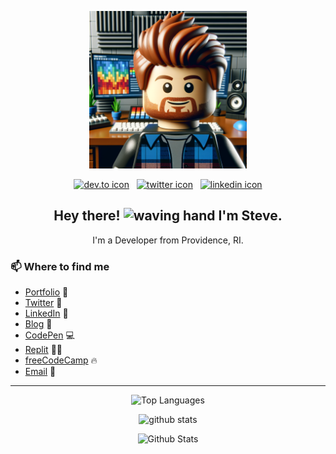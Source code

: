 <p align="center">
<img src="./images/lego-me3.png" alt="Lego version of me" width="50%" /></p>

<p align='center'>
<a href="https://dev.to/slamoureux"><img height="40" src="./images/dev.png" alt="dev.to icon" /></a>&nbsp;&nbsp;
<a href="https://twitter.com/sa_lamoureux"><img height="40" src="./images/twitter.png" alt="twitter icon" /></a>&nbsp;&nbsp;
<a href="https://www.linkedin.com/in/steven-lamoureux/"><img height="40" src="./images/linkedin.png" alt="linkedin icon" /></a>
</p>

<h2 align="center">Hey there! <img src="./images/waving_hand.gif" width="32px" alt="waving hand" /> I'm Steve.</h2>
<p align="center">I'm a Developer from Providence, RI.</p>

### 📫 Where to find me </h3>
- [Portfolio](http://wheresteve.codes) 🔗
- [Twitter](https://twitter.com/sa_lamoureux) 🐤
- [LinkedIn](https://linkedin.com/in/stephanlamoureux) 💼
- [Blog](https://dev.to/stephanlamoureux) 📝
- [CodePen](https://codepen.io/stephanlamoureux) 💻
- [Replit](https://replit.com/@SteveLamoureux) 🧑‍💻
- [freeCodeCamp](https://www.freecodecamp.org/stephanlamoureux) 🔥
- [Email](mailto:sa.lamoureux@gmail.com) 💌

<hr />

<p align="center">
  <img src="https://github-readme-stats.vercel.app/api/top-langs/?username=stephanlamoureux&hide=scss,less&langs_count=4&theme=dracula&layout=compact&hide_border=true" height="200px" width="500px" alt="Top Languages" /></p>
  
<p align="center">
  <img src="https://github-readme-streak-stats.herokuapp.com?user=stephanlamoureux&theme=dracula&hide_border=true" height="200px" width="500px" alt="github stats" />
</p>

<p align="center">
  <img src="https://github-readme-stats.vercel.app/api?username=stephanlamoureux&show_icons=true&count_private=true&theme=dracula&hide_border=true&count_private=true" height="200px" width="500px" alt="Github Stats" />
</p>

<!--
<p align="center">
  <img src="https://github-readme-stats.vercel.app/api/wakatime?username=stephanlamoureux&theme=dracula&hide_border=true&layout=compact" height="200px" alt="Wakatime Stats" />
</p>
-->
